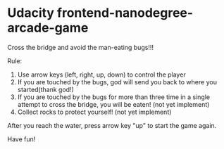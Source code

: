 Udacity frontend-nanodegree-arcade-game 
===============================


Cross the bridge and avoid the man-eating bugs!!!

Rule:
1. Use arrow keys (left, right, up, down) to control the player
2. If you are touched by the bugs, god will send you back to where you started(thank god!)
3. If you are touched by the bugs for more than three time in a single attempt to cross the bridge, you will be eaten! (not yet implement)
4. Collect rocks to protect yourself! (not yet implement)

After you reach the water, press arrow key "up" to start the game again.

Have fun!